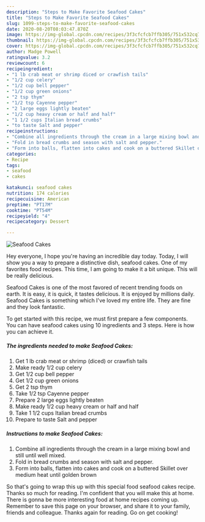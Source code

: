 ```yaml
---
description: "Steps to Make Favorite Seafood Cakes"
title: "Steps to Make Favorite Seafood Cakes"
slug: 1099-steps-to-make-favorite-seafood-cakes
date: 2020-08-20T08:03:47.870Z
image: https://img-global.cpcdn.com/recipes/3f3cfcfcb7ffb305/751x532cq70/seafood-cakes-recipe-main-photo.jpg
thumbnail: https://img-global.cpcdn.com/recipes/3f3cfcfcb7ffb305/751x532cq70/seafood-cakes-recipe-main-photo.jpg
cover: https://img-global.cpcdn.com/recipes/3f3cfcfcb7ffb305/751x532cq70/seafood-cakes-recipe-main-photo.jpg
author: Madge Powell
ratingvalue: 3.2
reviewcount: 6
recipeingredient:
- "1 lb crab meat or shrimp diced or crawfish tails"
- "1/2 cup celery"
- "1/2 cup bell pepper"
- "1/2 cup green onions"
- "2 tsp thym"
- "1/2 tsp Cayenne pepper"
- "2 large eggs lightly beaten"
- "1/2 cup heavy cream or half and half"
- "1 1/2 cups Italian bread crumbs"
- "to taste Salt and pepper"
recipeinstructions:
- "Combine all ingredients through the cream in a large mixing bowl and still until well mixed."
- "Fold in bread crumbs and season with salt and pepper."
- "Form into balls, flatten into cakes and cook on a buttered Skillet over medium heat until golden brown"
categories:
- Recipe
tags:
- seafood
- cakes

katakunci: seafood cakes 
nutrition: 174 calories
recipecuisine: American
preptime: "PT17M"
cooktime: "PT54M"
recipeyield: "4"
recipecategory: Dessert

---
```



![Seafood Cakes](https://img-global.cpcdn.com/recipes/3f3cfcfcb7ffb305/751x532cq70/seafood-cakes-recipe-main-photo.jpg)

Hey everyone, I hope you're having an incredible day today. Today, I will show you a way to prepare a distinctive dish, seafood cakes. One of my favorites food recipes. This time, I am going to make it a bit unique. This will be really delicious.



Seafood Cakes is one of the most favored of recent trending foods on earth. It is easy, it is quick, it tastes delicious. It is enjoyed by millions daily. Seafood Cakes is something which I've loved my entire life. They are fine and they look fantastic.


To get started with this recipe, we must first prepare a few components. You can have seafood cakes using 10 ingredients and 3 steps. Here is how you can achieve it.

<!--inarticleads1-->

##### The ingredients needed to make Seafood Cakes:

1. Get 1 lb crab meat or shrimp (diced) or crawfish tails
1. Make ready 1/2 cup celery
1. Get 1/2 cup bell pepper
1. Get 1/2 cup green onions
1. Get 2 tsp thym
1. Take 1/2 tsp Cayenne pepper
1. Prepare 2 large eggs lightly beaten
1. Make ready 1/2 cup heavy cream or half and half
1. Take 1 1/2 cups Italian bread crumbs
1. Prepare to taste Salt and pepper




<!--inarticleads2-->

##### Instructions to make Seafood Cakes:

1. Combine all ingredients through the cream in a large mixing bowl and still until well mixed.
1. Fold in bread crumbs and season with salt and pepper.
1. Form into balls, flatten into cakes and cook on a buttered Skillet over medium heat until golden brown




So that's going to wrap this up with this special food seafood cakes recipe. Thanks so much for reading. I'm confident that you will make this at home. There is gonna be more interesting food at home recipes coming up. Remember to save this page on your browser, and share it to your family, friends and colleague. Thanks again for reading. Go on get cooking!
